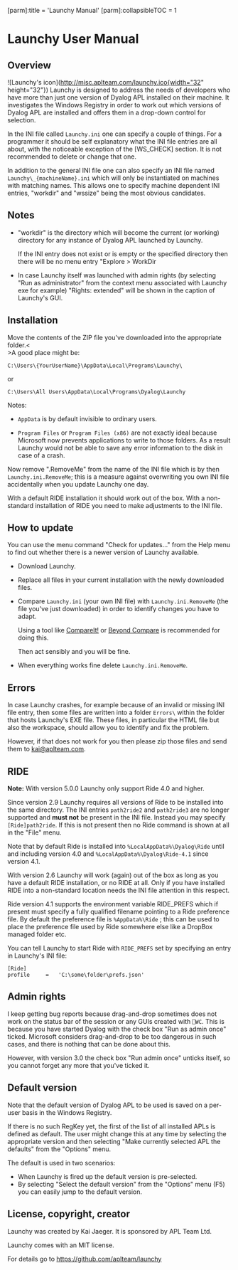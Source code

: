 [parm]:title             = 'Launchy Manual'
[parm]:collapsibleTOC    = 1

# Launchy User Manual

## Overview

![Launchy's icon](http://misc.aplteam.com/launchy.ico{width="32" height="32"}) Launchy is designed to address the needs of developers who have more than just one version of Dyalog APL installed on their machine. It investigates the Windows Registry in order to work out which versions of Dyalog APL are installed and offers them in a drop-down control for selection.

In the INI file called `Launchy.ini` one can specify a couple of things. For a programmer it should be self explanatory what the INI file entries are all about, with the noticeable exception of the [WS_CHECK] section. It is not recommended to delete or change that one.

In addition to the general INI file one can also specify an INI file named `Launchy\_{machineName}.ini` which will only be instantiated on machines with matching names. This allows one to specify machine dependent INI entries, "workdir" and "wssize" being the most obvious candidates.
          

## Notes
        
* "workdir" is the directory which will become the current (or working) directory for any instance of Dyalog APL launched by Launchy.

  If the INI entry does not exist or is empty or the specified directory then there will be no menu entry "Explore > WorkDir

  
* In case Launchy itself was launched with admin rights (by selecting "Run as administrator" from the context menu associated with Launchy exe for example) "Rights: extended" will be shown in the caption of Launchy's GUI. 

## Installation
    
Move the contents of the ZIP file you've downloaded into the appropriate folder.<<br>>A good place might be:

`C:\Users\{YourUserName}\AppData\Local\Programs\Launchy\`

or

`C:\Users\All Users\AppData\Local\Programs\Dyalog\Launchy`

Notes:

* `AppData` is by default invisible to ordinary users.

* `Program Files` or `Program Files (x86)` are not exactly ideal because Microsoft now prevents applications to write to those folders. As a result Launchy would not be able to save any error information to the disk in case of a crash.

Now remove ".RemoveMe" from the name of the INI file which is by then `Launchy.ini.RemoveMe`; this is a measure against overwriting you own INI file accidentally when you update Launchy one day.

With a default RIDE installation it should work out of the box. With a non-standard installation of RIDE you need to make adjustments to the INI file.

    
## How to update

You can use the menu command "Check for updates..." from the Help menu to find out whether there is a newer version of Launchy available.

* Download Launchy.
* Replace all files in your current installation with the newly downloaded files. 
* Compare `Launchy.ini` (your own INI file) with `Launchy.ini.RemoveMe` (the file you've just downloaded) in order to identify changes you have to adapt. 
  
  Using a tool like [CompareIt!](http://www.grigsoft.com/wincmp3.htm) or [Beyond Compare](https://www.scootersoftware.com/) is recommended for doing this.

  Then act sensibly and you will be fine.
  
* When everything works fine delete `Launchy.ini.RemoveMe`.

## Errors

In case Launchy crashes, for example because of an invalid or missing INI file entry, then some files are written into a folder `Errors\` within the folder that hosts Launchy's EXE file. These files, in particular the HTML file but also the workspace, should allow you to identify and fix the problem.

However, if that does not work for you then please zip those files and send them to kai@aplteam.com. 

## RIDE

**Note:** With version 5.0.0 Launchy only support Ride 4.0 and higher.

Since version 2.9 Launchy requires all versions of Ride to be installed into the same directory. The INI entries `path2ride2` and `path2ride3` are no longer supported and **must not** be present in the INI file. Instead you may specify `[Ride]path2ride`. If this is not present then no Ride command is shown at all in the "File" menu.

Note that by default Ride is installed into `%LocalAppData%\Dyalog\Ride` until and including version 4.0 and `%LocalAppData%\Dyalog\Ride-4.1` since version 4.1.
 
With version 2.6 Launchy will work (again) out of the box as long as you have a default RIDE installation, or no RIDE at all. Only if you have installed RIDE into a non-standard location needs the INI file attention in this respect.

Ride version 4.1 supports the environment variable RIDE_PREFS which if present must specify a fully qualified filename pointing to a Ride preference file. By default the preference file is `%AppData%\Ride` ; this can be used to place the preference file used by Ride somewhere else like a DropBox managed folder etc.

You can tell Launchy to start Ride with `RIDE_PREFS` set by specifying an entry in Launchy's INI file:

~~~
[Ride]
profile     =   'C:\some\folder\prefs.json'
~~~


## Admin rights

I keep getting bug reports because drag-and-drop sometimes does not work on the status bar of the session or any GUIs created with `⎕WC`. This is because you have started Dyalog with the check box "Run as admin once" ticked. Microsoft considers drag-and-drop to be too dangerous in such cases, and there is nothing that can be done about this.

However, with version 3.0 the check box "Run admin once" unticks itself, so you cannot forget any more that you've ticked it. 

    
## Default version
    
Note that the default version of Dyalog APL to be used is saved on a per-user basis in the Windows Registry.

If there is no such RegKey yet, the first of the list of all installed APLs is defined as default. The user might change this at any time by selecting the appropriate version and then selecting "Make currently selected APL the defaults" from the "Options" menu.

The default is used in two scenarios:

* When Launchy is fired up the default version is pre-selected.
* By selecting "Select the default version" from the "Options" menu (F5) you can easily jump to the default version.

## License, copyright, creator

Launchy was created by Kai Jaeger. It is sponsored by APL Team Ltd. 

Launchy comes with an MIT license.
    
For details go to <https://github.com/aplteam/launchy>